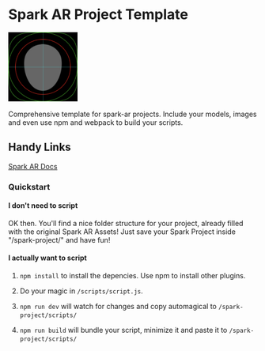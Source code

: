 # Spark AR Project Template
<img src="https://github.com/internet-of-shit/spark-ar-project-template/blob/master/filtericon.png" height="140">
<!-- pshh. change in the url the repository link to your own -->

Comprehensive template for spark-ar projects. Include your models, images and even use npm and webpack to build your scripts. 

## Handy Links
[Spark AR Docs](https://sparkar.facebook.com/ar-studio/learn/documentation/guides/)

### Quickstart

#### I don't need to script

OK then. You'll find a nice folder structure for your project, already filled with the original Spark AR Assets! 
Just save your Spark Project inside "/spark-project/" and have fun!

#### I actually want to script

1. ```npm install``` to install the depencies. 
Use npm to install other plugins. 

2. Do your magic in ```/scripts/script.js```.

3. ```npm run dev``` will watch for changes and copy automagical to ```/spark-project/scripts/```

4. ```npm run build``` will bundle your script, minimize it and paste it to ```/spark-project/scripts/```
